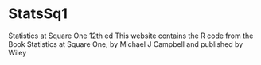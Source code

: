# StatsSq1
Statistics at Square One 12th ed
This website contains the R code from the Book Statistics at Square One, by Michael J Campbell and published by Wiley
